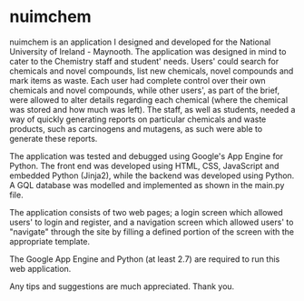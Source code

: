 # nuimchem

nuimchem is an application I designed and developed for the National University of Ireland - Maynooth. The application was designed in mind to cater to the Chemistry staff and student' needs. Users' could search for chemicals and novel compounds, list new chemicals, novel compounds and mark items as waste. Each user had complete control over their own chemicals and novel compounds, while other users', as part of the brief, were allowed to alter details regarding each chemical (where the chemical was stored and how much was left). The staff, as well as students, needed a way of quickly generating reports on particular chemicals and waste products, such as carcinogens and mutagens, as such were able to generate these reports.

The application was tested and debugged using Google's App Engine for Python. The front end was developed using HTML, CSS, JavaScript and embedded Python (Jinja2), while the backend was developed using Python. A GQL database was modelled and implemented as shown in the main.py file.

The application consists of two web pages; a login screen which allowed users' to login and register, and a navigation screen which allowed users' to "navigate" through the site by filling a defined portion of the screen with the appropriate template.

The Google App Engine and Python (at least 2.7) are required to run this web application.

Any tips and suggestions are much appreciated. Thank you.
